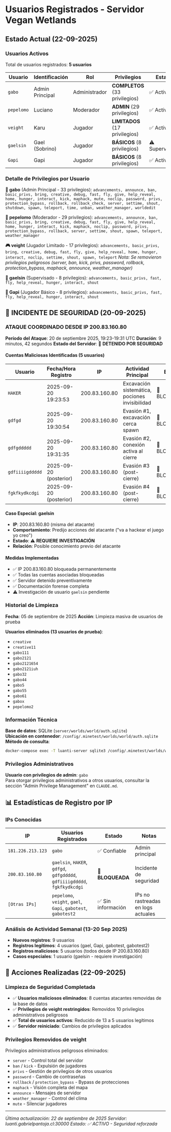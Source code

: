 # Usuarios Registrados - Servidor Vegan Wetlands

## Estado Actual (22-09-2025)

### Usuarios Activos
Total de usuarios registrados: **5 usuarios**

| Usuario | Identificación | Rol | Privilegios | Estado |
|---------|----------------|-----|-------------|--------|
| `gabo` | Admin Principal | Administrador | **COMPLETOS** (33 privilegios) | ✅ Activo |
| `pepelomo` | Luciano | Moderador | **ADMIN** (29 privilegios) | ✅ Activo |
| `veight` | Karu | Jugador | **LIMITADOS** (17 privilegios) | ✅ Activo |
| `gaelsin` | Gael (Sobrino) | Jugador | **BÁSICOS** (8 privilegios) | ⚠️ Supervisado |
| `Gapi` | Gapi | Jugador | **BÁSICOS** (8 privilegios) | ✅ Activo |

### Detalle de Privilegios por Usuario

**🔑 gabo** (Admin Principal - 33 privilegios):
`advancements, announce, ban, basic_privs, bring, creative, debug, fast, fly, give, help_reveal, home, hunger, interact, kick, maphack, mute, noclip, password, privs, protection_bypass, rollback, rollback_check, server, settime, shout, shutdown, spawn, teleport, time, unban, weather_manager, worldedit`

**👮 pepelomo** (Moderador - 29 privilegios):
`advancements, announce, ban, basic_privs, bring, creative, debug, fast, fly, give, help_reveal, home, hunger, interact, kick, maphack, noclip, password, privs, protection_bypass, rollback, server, settime, shout, spawn, teleport, weather_manager`

**🎮 veight** (Jugador Limitado - 17 privilegios):
`advancements, basic_privs, bring, creative, debug, fast, fly, give, help_reveal, home, hunger, interact, noclip, settime, shout, spawn, teleport`
*Nota: Se removieron privilegios peligrosos (server, ban, kick, privs, password, rollback, protection_bypass, maphack, announce, weather_manager)*

**👤 gaelsin** (Supervisado - 8 privilegios):
`advancements, basic_privs, fast, fly, help_reveal, hunger, interact, shout`

**👤 Gapi** (Jugador Básico - 8 privilegios):
`advancements, basic_privs, fast, fly, help_reveal, hunger, interact, shout`

## 🚨 INCIDENTE DE SEGURIDAD (20-09-2025)

### **ATAQUE COORDINADO DESDE IP 200.83.160.80**

**Período del Ataque**: 20 de septiembre 2025, 19:23-19:31 UTC
**Duración**: 9 minutos, 42 segundos
**Estado del Servidor**: 🔴 **DETENIDO POR SEGURIDAD**

#### **Cuentas Maliciosas Identificadas (5 usuarios)**
| Usuario | Fecha/Hora Registro | IP | Actividad Principal | Estado |
|---------|-------------------|-----|-------------------|--------|
| `HAKER` | 2025-09-20 19:23:53 | 200.83.160.80 | Excavación sistemática, pociones invisibilidad | 🚨 BLOQUEADO |
| `gdfgd` | 2025-09-20 19:30:54 | 200.83.160.80 | Evasión #1, excavación cerca spawn | 🚨 BLOQUEADO |
| `gdfgddddd` | 2025-09-20 19:31:35 | 200.83.160.80 | Evasión #2, conexión activa al cierre | 🚨 BLOQUEADO |
| `gdfiiiigddddd` | 2025-09-20 (posterior) | 200.83.160.80 | Evasión #3 (post-cierre) | 🚨 BLOQUEADO |
| `fgkfkydkcdgi` | 2025-09-20 (posterior) | 200.83.160.80 | Evasión #4 (post-cierre) | 🚨 BLOQUEADO |

#### **Caso Especial: gaelsin**
- **IP**: 200.83.160.80 (misma del atacante)
- **Comportamiento**: Predijo acciones del atacante ("va a hackear el juego yo creo")
- **Estado**: ⚠️ **REQUIERE INVESTIGACIÓN**
- **Relación**: Posible conocimiento previo del atacante

#### **Medidas Implementadas**
- ✅ IP 200.83.160.80 bloqueada permanentemente
- ✅ Todas las cuentas asociadas bloqueadas
- ✅ Servidor detenido preventivamente
- ✅ Documentación forense completa
- ⚠️ Investigación de usuario `gaelsin` pendiente

### Historial de Limpieza

**Fecha**: 05 de septiembre de 2025
**Acción**: Limpieza masiva de usuarios de prueba

**Usuarios eliminados (13 usuarios de prueba)**:
- `creative`
- `creative11`
- `gabo111`
- `gabo2121`
- `gabo2121654`
- `gabo2121iuh`
- `gabo32`
- `gabo44`
- `gabo5`
- `gabo55`
- `gabo61`
- `gabox`
- `pepelomo2`

### Información Técnica

**Base de datos**: SQLite (`server/worlds/world/auth.sqlite`)  
**Ubicación en contenedor**: `/config/.minetest/worlds/world/auth.sqlite`  
**Método de consulta**:
```bash
docker-compose exec -T luanti-server sqlite3 /config/.minetest/worlds/world/auth.sqlite 'SELECT name FROM auth;'
```

### Privilegios Administrativos

**Usuario con privilegios de admin**: `gabo`  
Para otorgar privilegios administrativos a otros usuarios, consultar la sección "Admin Privilege Management" en `CLAUDE.md`.

## 📊 Estadísticas de Registro por IP

### IPs Conocidas
| IP | Usuarios Registrados | Estado | Notas |
|----|---------------------|--------|-------|
| `181.226.213.123` | `gabo` | ✅ Confiable | Admin principal |
| `200.83.160.80` | `gaelsin`, `HAKER`, `gdfgd`, `gdfgddddd`, `gdfiiiigddddd`, `fgkfkydkcdgi` | 🚨 **BLOQUEADA** | Incidente de seguridad |
| `[Otras IPs]` | `pepelomo`, `veight`, `gael`, `Gapi`, `gabotest`, `gabotest2` | ✅ Sin información | IPs no rastreadas en logs actuales |

### Análisis de Actividad Semanal (13-20 Sep 2025)
- **Nuevos registros**: 9 usuarios
- **Registros legítimos**: 4 usuarios (gael, Gapi, gabotest, gabotest2)
- **Registros maliciosos**: 5 usuarios (todos desde IP 200.83.160.80)
- **Casos especiales**: 1 usuario (gaelsin - requiere investigación)

## 🔧 Acciones Realizadas (22-09-2025)

### Limpieza de Seguridad Completada
- ✅ **Usuarios maliciosos eliminados**: 8 cuentas atacantes removidas de la base de datos
- ✅ **Privilegios de veight restringidos**: Removidos 10 privilegios administrativos peligrosos
- ✅ **Total de usuarios activos**: Reducido de 13 a 5 usuarios legítimos
- ✅ **Servidor reiniciado**: Cambios de privilegios aplicados

### Privilegios Removidos de veight
Privilegios administrativos peligrosos eliminados:
- `server` - Control total del servidor
- `ban` / `kick` - Expulsión de jugadores
- `privs` - Gestión de privilegios de otros usuarios
- `password` - Cambio de contraseñas
- `rollback` / `protection_bypass` - Bypass de protecciones
- `maphack` - Visión completa del mapa
- `announce` - Mensajes de servidor
- `weather_manager` - Control del clima
- `mute` - Silenciar jugadores

---
*Última actualización: 22 de septiembre de 2025*
*Servidor: luanti.gabrielpantoja.cl:30000*
*Estado: ✅ ACTIVO - Seguridad reforzada*